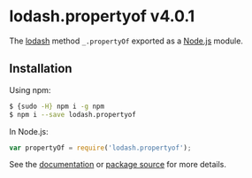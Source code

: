 # lodash.propertyof v4.0.1

The [lodash](https://lodash.com/) method `_.propertyOf` exported as a [Node.js](https://nodejs.org/) module.

## Installation

Using npm:
```bash
$ {sudo -H} npm i -g npm
$ npm i --save lodash.propertyof
```

In Node.js:
```js
var propertyOf = require('lodash.propertyof');
```

See the [documentation](https://lodash.com/docs#propertyOf) or [package source](https://github.com/lodash/lodash/blob/4.0.1-npm-packages/lodash.propertyof) for more details.
